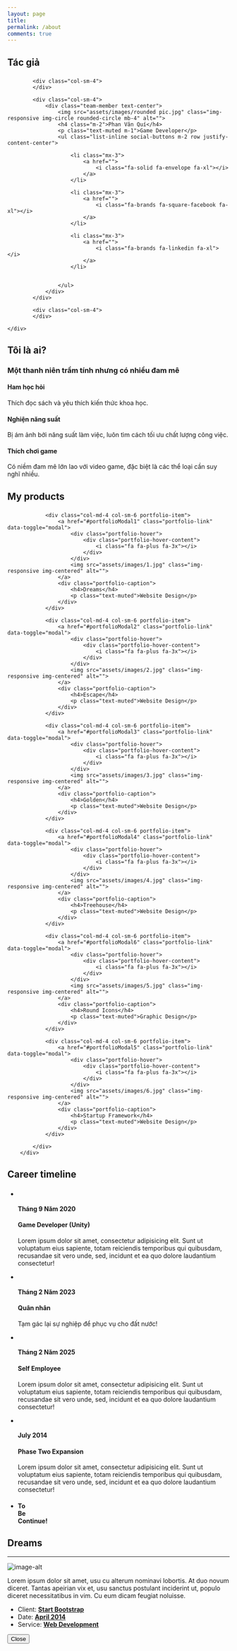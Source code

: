 ```yaml
---
layout: page
title:
permalink: /about
comments: true
---
```



<section id="team" class="bg-light-gray">
    <div class="container">
        <div class="row">
            <div class="col-lg-12 text-center">
                <h2 class="section-heading">Tác giả</h2>
                <h3 class="section-subheading text-muted"> </h3>
            </div>
        </div>
        <div class="row">
            
            <div class="col-sm-4">
            </div>

            <div class="col-sm-4">
                <div class="team-member text-center">
                    <img src="assets/images/rounded pic.jpg" class="img-responsive img-circle rounded-circle mb-4" alt="">
                    <h4 class="m-2">Phan Văn Quí</h4>
                    <p class="text-muted m-1">Game Developer</p>
                    <ul class="list-inline social-buttons m-2 row justify-content-center">
                        
                        <li class="mx-3">
                            <a href="">
                                <i class="fa-solid fa-envelope fa-xl"></i>
                            </a>
                        </li>
                        
                        <li class="mx-3">
                            <a href="">
                                <i class="fa-brands fa-square-facebook fa-xl"></i>
                            </a>
                        </li>
                        
                        <li class="mx-3">
                            <a href="">
                                <i class="fa-brands fa-linkedin fa-xl"></i>
                            </a>
                        </li>
                        

                    </ul>
                </div>
            </div>
            
            <div class="col-sm-4">
            </div>
            
    </div>
</div>
</section>

<section class="mt-5" id="services">
        <div class="container">
            <div class="row">
                <div class="col-lg-12 text-center">
                    <h2 class="section-heading">Tôi là ai?</h2>
                    <h3 class="section-subheading text-muted">Một thanh niên trầm tính nhưng có nhiều đam mê</h3>
                </div>
            </div>
            <div class="row text-center mt-4">
                <div class="col-md-4">
                    <span class="fa-stack fa-4x">
                        <i class="fa fa-circle fa-stack-2x text-primary"></i>
                        <i class="fa fa-shopping-book fa-stack-1x fa-inverse"></i>
                    </span>
                    <h4 class="service-heading m-2">Ham học hỏi</h4>
                    <p class="text-muted">Thích đọc sách và yêu thích kiến thức khoa học.</p>
                </div>
                <div class="col-md-4">
                    <span class="fa-stack fa-4x">
                        <i class="fa fa-circle fa-stack-2x text-primary"></i>
                        <i class="fa fa-lightbulb-o fa-stack-1x fa-inverse"></i>
                    </span>
                    <h4 class="service-heading m-2">Nghiện năng suất</h4>
                    <p class="text-muted">Bị ám ảnh bởi năng suất làm việc, luôn  tìm cách tối ưu chất lượng công việc.</p>
                </div>
                <div class="col-md-4">
                    <span class="fa-stack fa-4x">
                        <i class="fa fa-circle fa-stack-2x text-primary"></i>
                        <i class="fa fa-gamepad fa-stack-1x fa-inverse"></i>
                    </span>
                    <h4 class="service-heading m-2">Thích chơi game</h4>
                    <p class="text-muted">Có niềm đam mê lớn lao với video game, đặc biệt là các thể loại cần suy nghĩ nhiều.</p>
                </div>
            </div>
        </div>
</section>

<section id="portfolio" class="bg-light-gray mt-5">
        <div class="container">
            <div class="row">
                <div class="col-lg-12 text-center">
                    <h2 class="section-heading">My products</h2>
                    <h3 class="section-subheading text-muted"> </h3>
                </div>
            </div>
            <div class="row">
            
                <div class="col-md-4 col-sm-6 portfolio-item">
                    <a href="#portfolioModal1" class="portfolio-link" data-toggle="modal">
                        <div class="portfolio-hover">
                            <div class="portfolio-hover-content">
                                <i class="fa fa-plus fa-3x"></i>
                            </div>
                        </div>
                        <img src="assets/images/1.jpg" class="img-responsive img-centered" alt="">
                    </a>
                    <div class="portfolio-caption">
                        <h4>Dreams</h4>
                        <p class="text-muted">Website Design</p>
                    </div>
                </div>
            
                <div class="col-md-4 col-sm-6 portfolio-item">
                    <a href="#portfolioModal2" class="portfolio-link" data-toggle="modal">
                        <div class="portfolio-hover">
                            <div class="portfolio-hover-content">
                                <i class="fa fa-plus fa-3x"></i>
                            </div>
                        </div>
                        <img src="assets/images/2.jpg" class="img-responsive img-centered" alt="">
                    </a>
                    <div class="portfolio-caption">
                        <h4>Escape</h4>
                        <p class="text-muted">Website Design</p>
                    </div>
                </div>
            
                <div class="col-md-4 col-sm-6 portfolio-item">
                    <a href="#portfolioModal3" class="portfolio-link" data-toggle="modal">
                        <div class="portfolio-hover">
                            <div class="portfolio-hover-content">
                                <i class="fa fa-plus fa-3x"></i>
                            </div>
                        </div>
                        <img src="assets/images/3.jpg" class="img-responsive img-centered" alt="">
                    </a>
                    <div class="portfolio-caption">
                        <h4>Golden</h4>
                        <p class="text-muted">Website Design</p>
                    </div>
                </div>
            
                <div class="col-md-4 col-sm-6 portfolio-item">
                    <a href="#portfolioModal4" class="portfolio-link" data-toggle="modal">
                        <div class="portfolio-hover">
                            <div class="portfolio-hover-content">
                                <i class="fa fa-plus fa-3x"></i>
                            </div>
                        </div>
                        <img src="assets/images/4.jpg" class="img-responsive img-centered" alt="">
                    </a>
                    <div class="portfolio-caption">
                        <h4>Treehouse</h4>
                        <p class="text-muted">Website Design</p>
                    </div>
                </div>
            
                <div class="col-md-4 col-sm-6 portfolio-item">
                    <a href="#portfolioModal6" class="portfolio-link" data-toggle="modal">
                        <div class="portfolio-hover">
                            <div class="portfolio-hover-content">
                                <i class="fa fa-plus fa-3x"></i>
                            </div>
                        </div>
                        <img src="assets/images/5.jpg" class="img-responsive img-centered" alt="">
                    </a>
                    <div class="portfolio-caption">
                        <h4>Round Icons</h4>
                        <p class="text-muted">Graphic Design</p>
                    </div>
                </div>
            
                <div class="col-md-4 col-sm-6 portfolio-item">
                    <a href="#portfolioModal5" class="portfolio-link" data-toggle="modal">
                        <div class="portfolio-hover">
                            <div class="portfolio-hover-content">
                                <i class="fa fa-plus fa-3x"></i>
                            </div>
                        </div>
                        <img src="assets/images/6.jpg" class="img-responsive img-centered" alt="">
                    </a>
                    <div class="portfolio-caption">
                        <h4>Startup Framework</h4>
                        <p class="text-muted">Website Design</p>
                    </div>
                </div>
            
            </div>
        </div>
</section>

<section class="mt-5" id="about">
        <div class="container">
            <div class="row">
                <div class="col-lg-12 text-center">
                    <h2 class="section-heading">Career timeline</h2>
                    <h3 class="section-subheading text-muted"> </h3>
                </div>
            </div>
            <div class="row">
                <div class="col-lg-12">
                    <ul class="timeline">
                        <li>
                            <div class="timeline-image">
                                <img class="img-circle img-responsive" src="assets/images/rounded pic.jpg" alt="">
                            </div>
                            <div class="timeline-panel">
                                <div class="timeline-heading">
                                    <h4>Tháng 9 Năm 2020</h4>
                                    <h4 class="subheading">Game Developer (Unity)</h4>
                                </div>
                                <div class="timeline-body">
                                    <p class="text-muted">Lorem ipsum dolor sit amet, consectetur adipisicing elit. Sunt ut voluptatum eius sapiente, totam reiciendis temporibus qui quibusdam, recusandae sit vero unde, sed, incidunt et ea quo dolore laudantium consectetur!</p>
                                </div>
                            </div>
                        </li>
                        <li class="timeline-inverted">
                            <div class="timeline-image">
                                <img class="img-circle img-responsive" src="assets/images/rounded pic.jpg" alt="">
                            </div>
                            <div class="timeline-panel">
                                <div class="timeline-heading">
                                    <h4>Tháng 2 Năm 2023</h4>
                                    <h4 class="subheading">Quân nhân</h4>
                                </div>
                                <div class="timeline-body">
                                    <p class="text-muted">Tạm gác lại sự nghiệp để phục vụ cho đất nước!</p>
                                </div>
                            </div>
                        </li>
                        <li>
                            <div class="timeline-image">
                                <img class="img-circle img-responsive" src="assets/images/rounded pic.jpg" alt="">
                            </div>
                            <div class="timeline-panel">
                                <div class="timeline-heading">
                                    <h4>Tháng 2 Năm 2025</h4>
                                    <h4 class="subheading">Self Employee</h4>
                                </div>
                                <div class="timeline-body">
                                    <p class="text-muted">Lorem ipsum dolor sit amet, consectetur adipisicing elit. Sunt ut voluptatum eius sapiente, totam reiciendis temporibus qui quibusdam, recusandae sit vero unde, sed, incidunt et ea quo dolore laudantium consectetur!</p>
                                </div>
                            </div>
                        </li>
                        <li class="timeline-inverted">
                            <div class="timeline-image">
                                <img class="img-circle img-responsive" src="assets/images/rounded pic.jpg" alt="">
                            </div>
                            <div class="timeline-panel">
                                <div class="timeline-heading">
                                    <h4>July 2014</h4>
                                    <h4 class="subheading">Phase Two Expansion</h4>
                                </div>
                                <div class="timeline-body">
                                    <p class="text-muted">Lorem ipsum dolor sit amet, consectetur adipisicing elit. Sunt ut voluptatum eius sapiente, totam reiciendis temporibus qui quibusdam, recusandae sit vero unde, sed, incidunt et ea quo dolore laudantium consectetur!</p>
                                </div>
                            </div>
                        </li>
                        <li class="timeline-inverted">
                            <div class="timeline-image">
                                <h4>To
                                    <br>Be
                                    <br>Continue!</h4>
                            </div>
                        </li>
                    </ul>
                </div>
            </div>
        </div>
</section>


<div class="portfolio-modal modal fade" id="portfolioModal1" tabindex="-1" role="dialog" aria-hidden="true">
    <div class="modal-content">
        <div class="close-modal" data-dismiss="modal">
            <div class="lr">
                <div class="rl">
                </div>
            </div>
        </div>
        <div class="container">
            <div class="row">
                <div class="col-lg-8 col-lg-offset-2">
                    <div class="modal-body">
                        <h2>Dreams</h2>
                        <hr class="star-primary">
                        <img src="img/portfolio/dreams.png" class="img-responsive img-centered" alt="image-alt">
                        <p>Lorem ipsum dolor sit amet, usu cu alterum nominavi lobortis. At duo novum diceret. Tantas apeirian vix et, usu sanctus postulant inciderint ut, populo diceret necessitatibus in vim. Cu eum dicam feugiat noluisse.</p>
                        <ul class="list-inline item-details">
                            <li>Client:
                                <strong><a href="http://startbootstrap.com">Start Bootstrap</a>
                                </strong>
                            </li>
                            <li>Date:
                                <strong><a href="http://startbootstrap.com">April 2014</a>
                                </strong>
                            </li>
                            <li>Service:
                                <strong><a href="http://startbootstrap.com">Web Development</a>
                                </strong>
                            </li>
                        </ul>
                        <button type="button" class="btn btn-default" data-dismiss="modal"><i class="fa fa-times"></i> Close</button>
                    </div>
                </div>
            </div>
        </div>
    </div>
</div>

<div class="portfolio-modal modal fade" id="portfolioModal2" tabindex="-1" role="dialog" aria-hidden="true" style="display: none;">
    <div class="modal-content">
        <div class="close-modal" data-dismiss="modal">
            <div class="lr">
                <div class="rl">
                </div>
            </div>
        </div>
        <div class="container">
            <div class="row">
                <div class="col-lg-8 col-lg-offset-2">
                    <div class="modal-body">
                        <h2>Escape</h2>
                        <hr class="star-primary">
                        <img src="img/portfolio/escape.png" class="img-responsive img-centered" alt="image-alt">
                        <p>Lorem ipsum dolor sit amet, usu cu alterum nominavi lobortis. At duo novum diceret. Tantas apeirian vix et, usu sanctus postulant inciderint ut, populo diceret necessitatibus in vim. Cu eum dicam feugiat noluisse.</p>
                        <ul class="list-inline item-details">
                            <li>Client:
                                <strong><a href="http://startbootstrap.com">Start Bootstrap</a>
                                </strong>
                            </li>
                            <li>Date:
                                <strong><a href="http://startbootstrap.com">April 2014</a>
                                </strong>
                            </li>
                            <li>Service:
                                <strong><a href="http://startbootstrap.com">Web Development</a>
                                </strong>
                            </li>
                        </ul>
                        <button type="button" class="btn btn-default" data-dismiss="modal"><i class="fa fa-times"></i> Close</button>
                    </div>
                </div>
            </div>
        </div>
    </div>
</div>